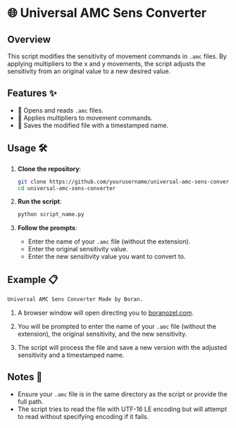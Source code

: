 
# 🌐 Universal AMC Sens Converter

## Overview

This script modifies the sensitivity of movement commands in `.amc` files. By applying multipliers to the x and y movements, the script adjusts the sensitivity from an original value to a new desired value.

## Features ✨

- 📂 Opens and reads `.amc` files.
- 🔄 Applies multipliers to movement commands.
- 💾 Saves the modified file with a timestamped name.

## Usage 🛠️

1. **Clone the repository**:
   ```bash
   git clone https://github.com/yourusername/universal-amc-sens-converter.git
   cd universal-amc-sens-converter
   ```

2. **Run the script**:
   ```bash
   python script_name.py
   ```

3. **Follow the prompts**:
   - Enter the name of your `.amc` file (without the extension).
   - Enter the original sensitivity value.
   - Enter the new sensitivity value you want to convert to.

## Example 📋

```python
Universal AMC Sens Converter Made by Boran.
```

1. A browser window will open directing you to [boranozel.com](https://boranozel.com/).

2. You will be prompted to enter the name of your `.amc` file (without the extension), the original sensitivity, and the new sensitivity.

3. The script will process the file and save a new version with the adjusted sensitivity and a timestamped name.

## Notes 📝

- Ensure your `.amc` file is in the same directory as the script or provide the full path.
- The script tries to read the file with UTF-16 LE encoding but will attempt to read without specifying encoding if it fails.

